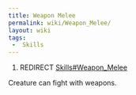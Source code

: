 ```yaml
---
title: Weapon Melee
permalink: wiki/Weapon_Melee/
layout: wiki
tags:
 -  Skills
---
```


1.  REDIRECT [Skills\#Weapon\_Melee](/keeperrl_wiki/Skills#Weapon_Melee "wikilink")

Creature can fight with weapons.
